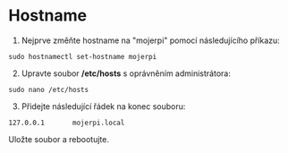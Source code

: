 # Hostname

1. Nejprve změňte hostname na "mojerpi" pomocí následujícího příkazu:
```
sudo hostnamectl set-hostname mojerpi
```

2. Upravte soubor __/etc/hosts__ s oprávněním administrátora:
```
sudo nano /etc/hosts
```

3. Přidejte následující řádek na konec souboru:
```
127.0.0.1       mojerpi.local
```
Uložte soubor a rebootujte.
